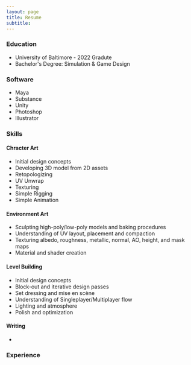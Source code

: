```yaml
---
layout: page
title: Resume
subtitle:
---
```


### Education

- University of Baltimore - 2022 Gradute
- Bachelor's Degree: Simulation & Game Design

### Software

- Maya
- Substance
- Unity
- Photoshop
- Illustrator

### Skills

#### Chracter Art
- Initial design concepts
- Developing 3D model from 2D assets
- Retopologizing
- UV Unwrap
- Texturing
- Simple Rigging
- Simple Animation

#### Environment Art
- Sculpting high-poly/low-poly models and baking procedures
- Understanding of UV layout, placement and compaction
- Texturing albedo, roughness, metallic, normal, AO, height, and mask maps
- Material and shader creation

#### Level Building
- Initial design concepts
- Block-out and iterative design passes
- Set dressing and mise en scène
- Understanding of Singleplayer/Multiplayer flow
- Lighting and atmosphere
- Polish and optimization

#### Writing
- 

### Experience
